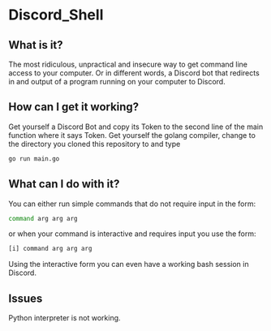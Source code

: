 # Discord_Shell

## What is it?
The most ridiculous, unpractical and insecure way to get command line access to your computer.
Or in different words, a Discord bot that redirects in and output of a program running on your computer to Discord.
## How can I get it working?
Get yourself a Discord Bot and copy its Token to the second line of the main function where it says Token.
Get yourself the golang compiler, change to the directory you cloned this repository to and type
```bash
go run main.go
```
## What can I do with it?
You can either run simple commands that do not require input in the form:
```bash
command arg arg arg
```
or when your command is interactive and requires input you use the form:
```bash
[i] command arg arg arg
```
Using the interactive form you can even have a working bash session in Discord.

## Issues
Python interpreter is not working.